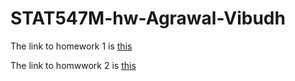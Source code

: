 # STAT547M-hw-Agrawal-Vibudh

The link to homework 1 is [this](https://github.com/vibudh2209/STAT547M-hw-Agrawal-Vibudh/tree/master/hw01)

The link to homwwork 2 is [this](https://github.com/vibudh2209/STAT547M-hw-Agrawal-Vibudh/tree/master/hw02)